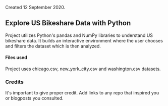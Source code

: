 Created 12 September 2020.

## Explore US Bikeshare Data with Python

Project utilizes Python's pandas and NumPy libraries to understand US bikeshare data. It  builds an interactive environment where the user chooses and filters the dataset which is then analyzed.

#### Files used
Project uses chicago.csv, new_york_city.csv and washington.csv datasets.

### Credits
It's important to give proper credit. Add links to any repo that inspired you or blogposts you consulted.
